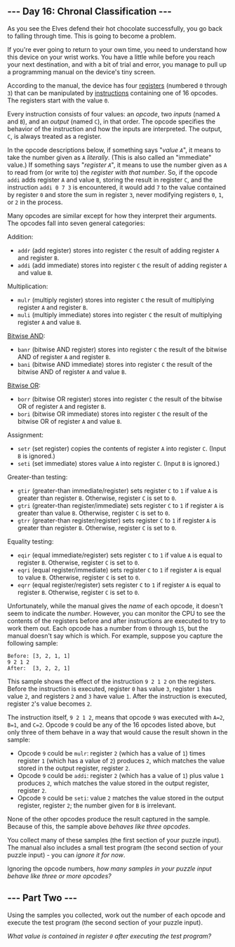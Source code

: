## \--- Day 16: Chronal Classification ---

As you see the Elves defend their hot chocolate successfully, you go
back to falling through time. This is going to become a problem.

If you're ever going to return to your own time, you need to understand
how this device on your wrist works. You have a little while before you
reach your next destination, and with a bit of trial and error, you
manage to pull up a programming manual on the device's tiny screen.

According to the manual, the device has four
[registers](https://en.wikipedia.org/wiki/Hardware_register) (numbered
`0` through `3`) that can be manipulated by
[instructions](https://en.wikipedia.org/wiki/Instruction_set_architecture#Instructions)
containing one of 16 opcodes. The registers start with the value `0`.

Every instruction consists of four values: an *opcode*, two *inputs*
(named `A` and `B`), and an *output* (named `C`), in that order. The
opcode specifies the behavior of the instruction and how the inputs are
interpreted. The output, `C`, is always treated as a register.

In the opcode descriptions below, if something says "*value `A`*", it
means to take the number given as `A` *literally*. (This is also called
an "immediate" value.) If something says "*register `A`*", it means to
use the number given as `A` to read from (or write to) the *register
with that number*. So, if the opcode `addi` adds register `A` and value
`B`, storing the result in register `C`, and the instruction
`addi 0 7 3` is encountered, it would add `7` to the value contained by
register `0` and store the sum in register `3`, never modifying
registers `0`, `1`, or `2` in the process.

Many opcodes are similar except for how they interpret their arguments.
The opcodes fall into seven general categories:

Addition:

  - `addr` (add register) stores into register `C` the result of adding
    register `A` and register `B`.
  - `addi` (add immediate) stores into register `C` the result of adding
    register `A` and value `B`.

Multiplication:

  - `mulr` (multiply register) stores into register `C` the result of
    multiplying register `A` and register `B`.
  - `muli` (multiply immediate) stores into register `C` the result of
    multiplying register `A` and value `B`.

[Bitwise AND](https://en.wikipedia.org/wiki/Bitwise_AND):

  - `banr` (bitwise AND register) stores into register `C` the result of
    the bitwise AND of register `A` and register `B`.
  - `bani` (bitwise AND immediate) stores into register `C` the result
    of the bitwise AND of register `A` and value `B`.

[Bitwise OR](https://en.wikipedia.org/wiki/Bitwise_OR):

  - `borr` (bitwise OR register) stores into register `C` the result of
    the bitwise OR of register `A` and register `B`.
  - `bori` (bitwise OR immediate) stores into register `C` the result of
    the bitwise OR of register `A` and value `B`.

Assignment:

  - `setr` (set register) copies the contents of register `A` into
    register `C`. (Input `B` is ignored.)
  - `seti` (set immediate) stores value `A` into register `C`. (Input
    `B` is ignored.)

Greater-than testing:

  - `gtir` (greater-than immediate/register) sets register `C` to `1` if
    value `A` is greater than register `B`. Otherwise, register `C` is
    set to `0`.
  - `gtri` (greater-than register/immediate) sets register `C` to `1` if
    register `A` is greater than value `B`. Otherwise, register `C` is
    set to `0`.
  - `gtrr` (greater-than register/register) sets register `C` to `1` if
    register `A` is greater than register `B`. Otherwise, register `C`
    is set to `0`.

Equality testing:

  - `eqir` (equal immediate/register) sets register `C` to `1` if value
    `A` is equal to register `B`. Otherwise, register `C` is set to `0`.
  - `eqri` (equal register/immediate) sets register `C` to `1` if
    register `A` is equal to value `B`. Otherwise, register `C` is set
    to `0`.
  - `eqrr` (equal register/register) sets register `C` to `1` if
    register `A` is equal to register `B`. Otherwise, register `C` is
    set to `0`.

Unfortunately, while the manual gives the *name* of each opcode, it
doesn't seem to indicate the *number*. However, you can monitor the CPU
to see the contents of the registers before and after instructions are
executed to try to work them out. Each opcode has a number from `0`
through `15`, but the manual doesn't say which is which. For example,
suppose you capture the following sample:

    Before: [3, 2, 1, 1]
    9 2 1 2
    After:  [3, 2, 2, 1]

This sample shows the effect of the instruction `9 2 1 2` on the
registers. Before the instruction is executed, register `0` has value
`3`, register `1` has value `2`, and registers `2` and `3` have value
`1`. After the instruction is executed, register `2`'s value becomes
`2`.

The instruction itself, `9 2 1 2`, means that opcode `9` was executed
with `A=2`, `B=1`, and `C=2`. Opcode `9` could be any of the 16 opcodes
listed above, but only three of them behave in a way that would cause
the result shown in the sample:

  - Opcode `9` could be `mulr`: register `2` (which has a value of `1`)
    times register `1` (which has a value of `2`) produces `2`, which
    matches the value stored in the output register, register `2`.
  - Opcode `9` could be `addi`: register `2` (which has a value of `1`)
    plus value `1` produces `2`, which matches the value stored in the
    output register, register `2`.
  - Opcode `9` could be `seti`: value `2` matches the value stored in
    the output register, register `2`; the number given for `B` is
    irrelevant.

None of the other opcodes produce the result captured in the sample.
Because of this, the sample above *behaves like three opcodes*.

You collect many of these samples (the first section of your puzzle
input). The manual also includes a small test program (the second
section of your puzzle input) - you can *ignore it for now*.

Ignoring the opcode numbers, *how many samples in your puzzle input
behave like three or more opcodes?*


## \--- Part Two ---

Using the samples you collected,
<span title="This is one of my favorite puzzles.">work out the number of
each opcode</span> and execute the test program (the second section of
your puzzle input).

*What value is contained in register `0` after executing the test
program?*

